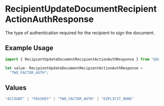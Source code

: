 # RecipientUpdateDocumentRecipientActionAuthResponse

The type of authentication required for the recipient to sign the document.

## Example Usage

```typescript
import { RecipientUpdateDocumentRecipientActionAuthResponse } from "@documenso/sdk-typescript/models/operations";

let value: RecipientUpdateDocumentRecipientActionAuthResponse =
  "TWO_FACTOR_AUTH";
```

## Values

```typescript
"ACCOUNT" | "PASSKEY" | "TWO_FACTOR_AUTH" | "EXPLICIT_NONE"
```